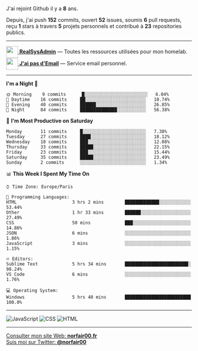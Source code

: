 J'ai rejoint Github il y a **8** ans.

Depuis, j'ai push **152** commits, ouvert **52** issues, soumis **6** pull requests, reçu **1** stars à travers **5** projets personnels et contribué à **23** repositories publics.

---

[<img src="https://avatars2.githubusercontent.com/u/64165263?s=96&v=4" width="32" height="32" align="center"> **RealSysAdmin**](https://github.com/realsysadmin-icu) — Toutes les ressources utilisées pour mon homelab.  
[<img src="https://avatars1.githubusercontent.com/u/65110091?s=96&v=4" width="32" height="32" align="center"> **J'ai pas d'Email**](https://github.com/jaipasdemail) — Service email personnel.  

---

<!--START_SECTION:waka-->
**I'm a Night 🦉** 

```text
🌞 Morning    9 commits      █░░░░░░░░░░░░░░░░░░░░░░░░   6.04% 
🌆 Daytime    16 commits     ██░░░░░░░░░░░░░░░░░░░░░░░   10.74% 
🌃 Evening    40 commits     ██████░░░░░░░░░░░░░░░░░░░   26.85% 
🌙 Night      84 commits     ██████████████░░░░░░░░░░░   56.38%

```
📅 **I'm Most Productive on Saturday** 

```text
Monday       11 commits     █░░░░░░░░░░░░░░░░░░░░░░░░   7.38% 
Tuesday      27 commits     ████░░░░░░░░░░░░░░░░░░░░░   18.12% 
Wednesday    18 commits     ███░░░░░░░░░░░░░░░░░░░░░░   12.08% 
Thursday     33 commits     █████░░░░░░░░░░░░░░░░░░░░   22.15% 
Friday       23 commits     ███░░░░░░░░░░░░░░░░░░░░░░   15.44% 
Saturday     35 commits     █████░░░░░░░░░░░░░░░░░░░░   23.49% 
Sunday       2 commits      ░░░░░░░░░░░░░░░░░░░░░░░░░   1.34%

```


📊 **This Week I Spent My Time On** 

```text
⌚︎ Time Zone: Europe/Paris

💬 Programming Languages: 
HTML                     3 hrs 2 mins        █████████████░░░░░░░░░░░░   53.44% 
Other                    1 hr 33 mins        ██████░░░░░░░░░░░░░░░░░░░   27.49% 
CSS                      50 mins             ███░░░░░░░░░░░░░░░░░░░░░░   14.86% 
JSON                     6 mins              ░░░░░░░░░░░░░░░░░░░░░░░░░   1.86% 
JavaScript               3 mins              ░░░░░░░░░░░░░░░░░░░░░░░░░   1.15%

🔥 Editors: 
Sublime Text             5 hrs 34 mins       ████████████████████████░   98.24% 
VS Code                  6 mins              ░░░░░░░░░░░░░░░░░░░░░░░░░   1.76%

💻 Operating System: 
Windows                  5 hrs 40 mins       █████████████████████████   100.0%

```


<!--END_SECTION:waka-->

---

![JavaScript](https://img.shields.io/static/v1?style=for-the-badge&label=JavaScript&color=555&labelColor=%23f1e05a&message=67.7%25)
![CSS](https://img.shields.io/static/v1?style=for-the-badge&label=CSS&color=555&labelColor=%23563d7c&message=18.8%25)
![HTML](https://img.shields.io/static/v1?style=for-the-badge&label=HTML&color=555&labelColor=%23e34c26&message=13.4%25)

---

[Consulter mon site Web: **norfair00.fr**](https://norfair00.fr/)  
[Suis moi sur Twitter: **@norfair00**](https://twitter.com/norfair00)
